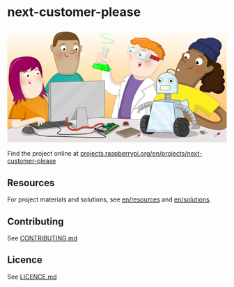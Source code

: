 # next-customer-please

![next-customer-please](banner.png)

Find the project online at [projects.raspberrypi.org/en/projects/next-customer-please](https://projects.raspberrypi.org/en/projects/next-customer-please)

## Resources
For project materials and solutions, see [en/resources](https://github.com/raspberrypilearning/next-customer-please/tree/master/en/resources) and [en/solutions](https://github.com/raspberrypilearning/next-customer-please/tree/master/en/solutions).

## Contributing
See [CONTRIBUTING.md](CONTRIBUTING.md)

## Licence
 See [LICENCE.md](LICENCE.md)